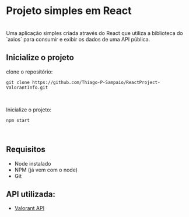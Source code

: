 # Projeto simples em React
<br>
Uma aplicação simples criada através do React que utiliza a biblioteca do `axios` para consumir e exibir os dados de uma API pública.

## Inicialize o projeto
clone o repositório:
```
git clone https://github.com/Thiago-P-Sampaio/ReactProject-ValorantInfo.git
```
<br>

Inicialize o projeto:
```
npm start
```
<br>

## Requisitos
 - Node instalado
 - NPM (já vem com o node)
 - Git 


 ## API utilizada:
 - [Valorant API](https://dash.valorant-api.com/)

